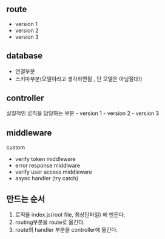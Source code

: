 ## route

- version 1
- version 2
- version 3

## database

- 연결부분
- 스키마부분(모델이라고 생각하면됨 , 단 모델은 아님절대!)

## controller

실질적인 로직을 담당하는 부분 - version 1 - version 2 - version 3

## middleware

custom

- verify token middleware
- error response middlware
- verify user access middleware
- async handler (try catch)

## 만드는 순서

1. 로직을 index.js(root file, 최상단파일) 에 만든다.
2. routing부분을 route로 옮긴다.
3. route의 handler 부분을 controller에 옮긴다.
